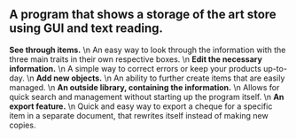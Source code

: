 **A program that shows a storage of the art store using GUI and text reading.**
---
**See through items.**
\n An easy way to look through the information with the three main traits in their own respective boxes.
\n **Edit the necessary information.**
\n A simple way to correct errors or keep your products up-to-day.
\n **Add new objects.**
\n An ability to further create items that are easily managed.
\n **An outside library, containing the information.**
\n Allows for quick search and management without starting up the program itself.
\n **An export feature.**
\n Quick and easy way to export a cheque for a specific item in a separate document, that rewrites itself instead of making new copies.